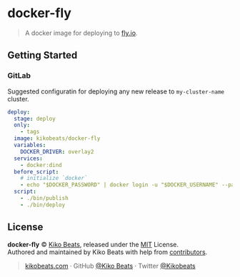 # docker-fly

> A docker image for deploying to [fly.io](https://fly.io).

## Getting Started

### GitLab

Suggested configuratin for deploying any new release to `my-cluster-name` cluster.

```yaml
deploy:
  stage: deploy
  only:
    - tags
  image: kikobeats/docker-fly
  variables:
    DOCKER_DRIVER: overlay2
  services:
    - docker:dind
  before_script:
    # initialize `docker`
    - echo "$DOCKER_PASSWORD" | docker login -u "$DOCKER_USERNAME" --password-stdin
  script:
    - ./bin/publish
    - ./bin/deploy
```

## License

**docker-fly** © [Kiko Beats](https://kikobeats.com), released under the [MIT](https://github.com/Kikobeats/docker-fly/blob/master/LICENSE.md) License.<br>
Authored and maintained by Kiko Beats with help from [contributors](https://github.com/Kikobeats/docker-fly/contributors).

> [kikobeats.com](https://kikobeats.com) · GitHub [@Kiko Beats](https://github.com/Kikobeats) · Twitter [@Kikobeats](https://twitter.com/Kikobeats)